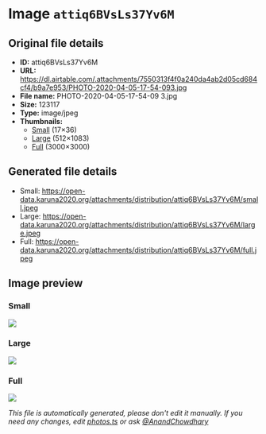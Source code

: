 # Image `attiq6BVsLs37Yv6M`

## Original file details

- **ID:** attiq6BVsLs37Yv6M
- **URL:** https://dl.airtable.com/.attachments/7550313f4f0a240da4ab2d05cd684cf4/b9a7e953/PHOTO-2020-04-05-17-54-093.jpg
- **File name:** PHOTO-2020-04-05-17-54-09 3.jpg
- **Size:** 123117
- **Type:** image/jpeg
- **Thumbnails:**
  - [Small](https://dl.airtable.com/.attachmentThumbnails/1663e484ea324b5b0931d3018610d50d/91b3946f) (17×36)
  - [Large](https://dl.airtable.com/.attachmentThumbnails/a5124a2e161e176615874f0b2a3099ae/80c69e4d) (512×1083)
  - [Full](https://dl.airtable.com/.attachmentThumbnails/46d30ff1f26519bfc0d5665eca04d665/ad1a3965) (3000×3000)

## Generated file details

- Small: https://open-data.karuna2020.org/attachments/distribution/attiq6BVsLs37Yv6M/small.jpeg
- Large: https://open-data.karuna2020.org/attachments/distribution/attiq6BVsLs37Yv6M/large.jpeg
- Full: https://open-data.karuna2020.org/attachments/distribution/attiq6BVsLs37Yv6M/full.jpeg

## Image preview

### Small

![](https://open-data.karuna2020.org/attachments/distribution/attiq6BVsLs37Yv6M/small.jpeg)

### Large

![](https://open-data.karuna2020.org/attachments/distribution/attiq6BVsLs37Yv6M/large.jpeg)

### Full

![](https://open-data.karuna2020.org/attachments/distribution/attiq6BVsLs37Yv6M/full.jpeg)

_This file is automatically generated, please don't edit it manually. If you need any changes, edit [photos.ts](/photos.ts) or ask [@AnandChowdhary](https://github.com/AnandChowdhary)_

